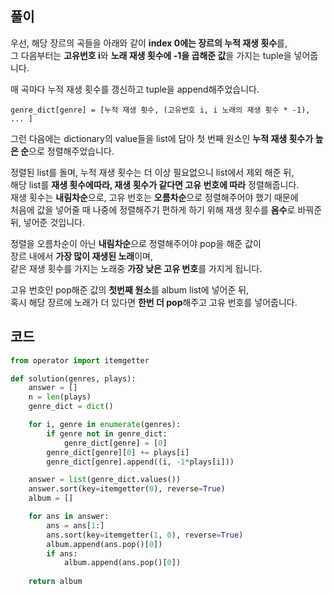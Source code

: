 ## 풀이

우선, 해당 장르의 곡들을 아래와 같이 **index 0에는 장르의 누적 재생 횟수**를,  
그 다음부터는 **고유번호 i**와 **노래 재생 횟수에 -1을 곱해준 값**을 가지는 tuple을 넣어줍니다.  

매 곡마다 누적 재생 횟수를 갱신하고 tuple을 append해주었습니다.    
```
genre_dict[genre] = [누적 재생 횟수, (고유번호 i, i 노래의 재생 횟수 * -1), ... ]
```
그런 다음에는 dictionary의 value들을 list에 담아 첫 번째 원소인 **누적 재생 횟수가 높은 순**으로 정렬해주었습니다.  

정렬된 list를 돌며, 누적 재생 횟수는 더 이상 필요없으니 list에서 제외 해준 뒤,  
해당 list를 **재생 횟수에따라, 재생 횟수가 같다면 고유 번호에 따라** 정렬해줍니다.  
재생 횟수는 **내림차순**으로, 고유 번호는 **오름차순**으로 정렬해주어야 했기 때문에  
처음에 값을 넣어줄 때 나중에 정렬해주기 편하게 하기 위해 재생 횟수를 **음수**로 바꿔준 뒤, 넣어준 것입니다.  

정렬을 오름차순이 아닌 **내림차순**으로 정렬해주어야 pop을 해준 값이  
장르 내에서 **가장 많이 재생된 노래**이며,  
같은 재생 횟수를 가지는 노래중 **가장 낮은 고유 번호**를 가지게 됩니다.  

고유 번호인 pop해준 값의 **첫번째 원소**를 album list에 넣어준 뒤,  
혹시 해당 장르에 노래가 더 있다면 **한번 더 pop**해주고 고유 번호를 넣어줍니다.  

## 코드
```python
from operator import itemgetter

def solution(genres, plays):
    answer = []
    n = len(plays)
    genre_dict = dict()

    for i, genre in enumerate(genres):
        if genre not in genre_dict:
            genre_dict[genre] = [0]
        genre_dict[genre][0] += plays[i]
        genre_dict[genre].append((i, -1*plays[i]))

    answer = list(genre_dict.values())
    answer.sort(key=itemgetter(0), reverse=True)
    album = []

    for ans in answer:
        ans = ans[1:]
        ans.sort(key=itemgetter(1, 0), reverse=True)
        album.append(ans.pop()[0])
        if ans:
            album.append(ans.pop()[0])
    
    return album
```